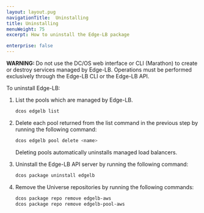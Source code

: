 ```yaml
---
layout: layout.pug
navigationTitle:  Uninstalling
title: Uninstalling
menuWeight: 75
excerpt: How to uninstall the Edge-LB package

enterprise: false
---
```


<p class="message--warning"><strong>WARNING: </strong>Do not use the DC/OS web interface or CLI (Marathon) to create or destroy services managed by Edge-LB. Operations must be performed exclusively through the Edge-LB CLI or the Edge-LB API.</p>

To uninstall Edge-LB:
1. List the pools which are managed by Edge-LB.

    ```bash
    dcos edgelb list
    ```

1. Delete each pool returned from the list command in the previous step by running the following command:

    ```bash
    dcos edgelb pool delete <name>
    ```
    Deleting pools automatically uninstalls managed load balancers.

1. Uninstall the Edge-LB API server by running the following command:

    ```bash
    dcos package uninstall edgelb
    ```

1. Remove the Universe repositories by running the following commands:

    ```bash
    dcos package repo remove edgelb-aws
    dcos package repo remove edgelb-pool-aws
    ```